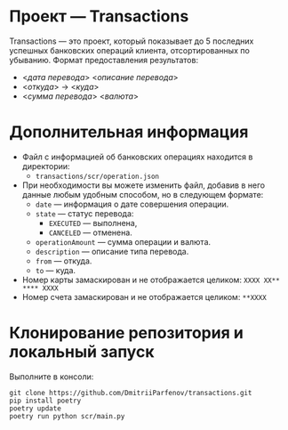 # Проект — Transactions

Transactions — это проект, который показывает до 5 последних успешных банковских операций клиента, отсортированных 
по убыванию. Формат предоставления результатов: </br>
- <*дата перевода*> <*описание перевода*> </br>
- <*откуда*> -> <*куда*> </br>
- <*сумма перевода*> <*валюта*> </br>


# Дополнительная информация

- Файл с информацией об банковских операциях находится в директории:
   - `transactions/scr/operation.json` </br>
- При необходимости вы можете изменить файл, добавив в него данные любым удобным способом, но в следующем формате:  </br>
   - `date` — информация о дате совершения операции.
   - `state` — статус перевода:
      - `EXECUTED`  — выполнена,
      - `CANCELED`  — отменена.
   - `operationAmount` — сумма операции и валюта.
   - `description` — описание типа перевода.
   - `from` — откуда.
   - `to` — куда. </br>
- Номер карты замаскирован и не отображается целиком: `XXXX XX** **** XXXX` </br>
- Номер счета замаскирован и не отображается целиком: `**XXXX`  </br>


# Клонирование репозитория и локальный запуск

Выполните в консоли: </br>

```
git clone https://github.com/DmitriiParfenov/transactions.git
pip install poetry
poetry update
poetry run python scr/main.py
```
